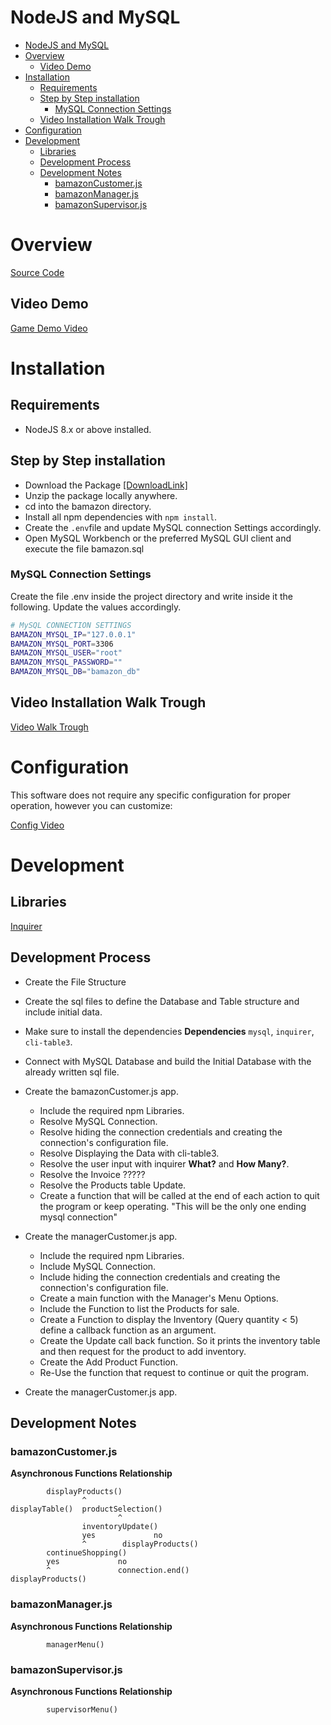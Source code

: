 # NodeJS and MySQL

<!-- TOC -->

- [NodeJS and MySQL](#nodejs-and-mysql)
- [Overview](#overview)
    - [Video Demo](#video-demo)
- [Installation](#installation)
    - [Requirements](#requirements)
    - [Step by Step installation](#step-by-step-installation)
        - [MySQL Connection Settings](#mysql-connection-settings)
    - [Video Installation Walk Trough](#video-installation-walk-trough)
- [Configuration](#configuration)
- [Development](#development)
    - [Libraries](#libraries)
    - [Development Process](#development-process)
    - [Development Notes](#development-notes)
        - [bamazonCustomer.js](#bamazoncustomerjs)
        - [bamazonManager.js](#bamazonmanagerjs)
        - [bamazonSupervisor.js](#bamazonsupervisorjs)

<!-- /TOC -->

# Overview

[Source Code](https://github.com/seiji13r/2018codingBootcampCoursework/tree/master/12-HW-NodeJS_MySQL/bamazon/)

## Video Demo

[Game Demo Video]()

# Installation

## Requirements
* NodeJS 8.x or above installed.

## Step by Step installation  
* Download the Package [[DownloadLink]]()
* Unzip the package locally anywhere. 
* cd into the bamazon directory.
* Install all npm dependencies with `npm install`.
* Create the `.env`file and update MySQL connection Settings accordingly.
* Open MySQL Workbench or the preferred MySQL GUI client and execute the file bamazon.sql

### MySQL Connection Settings
Create the file .env inside the project directory and write inside it the following.
Update the values accordingly.
```bash
# MySQL CONNECTION SETTINGS
BAMAZON_MYSQL_IP="127.0.0.1"
BAMAZON_MYSQL_PORT=3306
BAMAZON_MYSQL_USER="root"
BAMAZON_MYSQL_PASSWORD=""
BAMAZON_MYSQL_DB="bamazon_db"
```

## Video Installation Walk Trough
[Video Walk Trough]()

# Configuration

This software does not require any specific configuration for proper operation, however you can customize:

[Config Video]()

# Development

## Libraries
[Inquirer](https://github.com/SBoudrias/Inquirer.js#readme)

## Development Process
* Create the File Structure
* Create the sql files to define the Database and Table structure and include initial data.
* Make sure to install the dependencies **Dependencies** `mysql`, `inquirer`, `cli-table3`.
* Connect with MySQL Database and build the Initial Database with the already written sql file.
* Create the bamazonCustomer.js app.
    * Include the required npm Libraries.
    * Resolve MySQL Connection.
    * Resolve hiding the connection credentials and creating the connection's configuration file.
    * Resolve Displaying the Data with cli-table3.
    * Resolve the user input with inquirer **What?** and **How Many?**.
    * Resolve the Invoice ?????
    * Resolve the Products table Update.
    * Create a function that will be called at the end of each action to quit the program or keep operating. "This will be the only one ending mysql connection"
* Create the managerCustomer.js app.
    * Include the required npm Libraries.
    * Include  MySQL Connection.
    * Include hiding the connection credentials and creating the connection's configuration file.
    * Create a main function with the Manager's Menu Options.
    * Include the Function to list the Products for sale.
    * Create a Function to display the Inventory (Query quantity < 5) define a callback function as an argument.
    * Create the Update call back function. So it prints the inventory table and then request for the product to add inventory.
    * Create the Add Product Function.
    * Re-Use the function that request to continue or quit the program.
    
* Create the managerCustomer.js app.

## Development Notes
### bamazonCustomer.js
**Asynchronous Functions Relationship**
```console
        displayProducts()
                ^
displayTable()  productSelection()
                        ^
                inventoryUpdate()
                yes             no
                ^        displayProducts()
        continueShopping()
        yes             no
        ^               connection.end()
displayProducts() 
```

### bamazonManager.js
**Asynchronous Functions Relationship**
```console
        managerMenu()

```

### bamazonSupervisor.js
**Asynchronous Functions Relationship**
```console
        supervisorMenu()

```